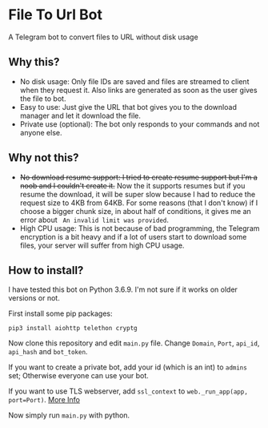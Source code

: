 # File To Url Bot
A Telegram bot to convert files to URL without disk usage

## Why this?
* No disk usage: Only file IDs are saved and files are streamed to client when they request it. Also links are generated as soon as the user gives the file to bot.
* Easy to use: Just give the URL that bot gives you to the download manager and let it download the file.
* Private use (optional): The bot only responds to your commands and not anyone else.
## Why not this?
* ~~No download resume support: I tried to create resume support but I'm a noob and I couldn't create it.~~ Now the it supports resumes but if you resume the download, it will be super slow because I had to reduce the request size to 4KB from 64KB. For some reasons (that I don't know) if I choose a bigger chunk size, in about half of conditions, it gives me an error about ` An invalid limit was provided`.
* High CPU usage: This is not because of bad programming, the Telegram encryption is a bit heavy and if a lot of users start to download some files, your server will suffer from high CPU usage.

## How to install?
I have tested this bot on Python 3.6.9. I'm not sure if it works on older versions or not.

First install some pip packages:
```
pip3 install aiohttp telethon cryptg
```
Now clone this repository and edit `main.py` file. Change `Domain`, `Port`, `api_id`, `api_hash` and `bot_token`.

If you want to create a private bot, add your id (which is an int) to `admins` set; Otherwise everyone can use your bot.

If you want to use TLS webserver, add `ssl_context` to `web._run_app(app, port=Port)`. [More Info](https://docs.aiohttp.org/en/stable/web_reference.html#aiohttp.web.run_app)

Now simply run `main.py` with python.
